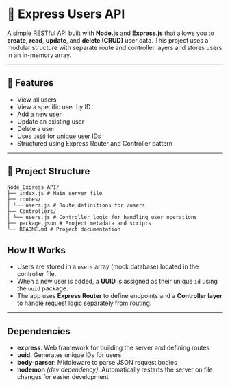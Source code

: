 # 👥 Express Users API

A simple RESTful API built with **Node.js** and **Express.js** that allows you to **create**, **read**, **update**, and **delete (CRUD)** user data. This project uses a modular structure with separate route and controller layers and stores users in an in-memory array.

---

## 🚀 Features

- View all users
- View a specific user by ID
- Add a new user
- Update an existing user
- Delete a user
- Uses `uuid` for unique user IDs
- Structured using Express Router and Controller pattern

---

## 📁 Project Structure

```
Node_Express_API/
├── index.js # Main server file
├── routes/
│ └── users.js # Route definitions for /users
├── Controllers/
│ └── users.js # Controller logic for handling user operations
├── package.json # Project metadata and scripts
└── README.md # Project documentation
```

## **How It Works**

- Users are stored in a `users` array (mock database) located in the controller file.  
- When a new user is added, a **UUID** is assigned as their unique `id` using the `uuid` package.  
- The app uses **Express Router** to define endpoints and a **Controller layer** to handle request logic separately from routing.

---

## **Dependencies**

- **express**: Web framework for building the server and defining routes  
- **uuid**: Generates unique IDs for users  
- **body-parser**: Middleware to parse JSON request bodies  
- **nodemon** *(dev dependency)*: Automatically restarts the server on file changes for easier development
